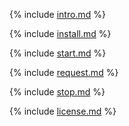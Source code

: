 
{% include [intro.md](ydb_docker/01_intro.md) %}

{% include [install.md](ydb_docker/02_install.md) %}

{% include [start.md](ydb_docker/03_start.md) %}

{% include [request.md](ydb_docker/04_request.md) %}

{% include [stop.md](ydb_docker/05_stop.md) %}

{% include [license.md](ydb_docker/06_license.md) %}

